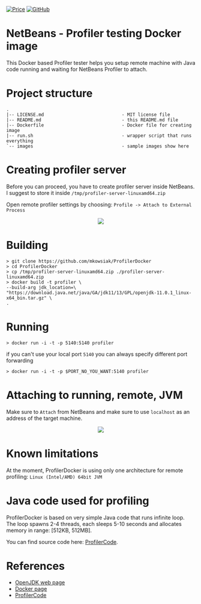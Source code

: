 [![Price](https://img.shields.io/badge/price-FREE-0098f7.svg)](https://github.com/mkowsiak/ProfilerDocker/blob/master/LICENSE.md)
[![GitHub](https://img.shields.io/github/license/mashape/apistatus.svg)](https://github.com/mkowsiak/ProfilerDocker/blob/master/LICENSE.md)
# NetBeans - Profiler testing Docker image

This Docker based Profiler tester helps you setup remote machine with Java code running and waiting for NetBeans Profiler to attach.

# Project structure

    .
    |-- LICENSE.md                             - MIT license file
    |-- README.md                              - this README.md file
    |-- Dockerfile                             - Docker file for creating image
    |-- run.sh                                 - wrapper script that runs everything
    `-- images                                 - sample images show here

# Creating profiler server

Before you can proceed, you have to create profiler server inside NetBeans. I suggest to store it inside `/tmp/profiler-server-linuxamd64.zip`

Open remote profiler settings by choosing: `Profile -> Attach to External Process`

<p align="center">
  <img src="https://github.com/mkowsiak/ProfilerDocker/blob/master/images/profiler_pack.png?raw=true">
</p>

# Building

    > git clone https://github.com/mkowsiak/ProfilerDocker
    > cd ProfilerDocker
    > cp /tmp/profiler-server-linuxamd64.zip ./profiler-server-linuxamd64.zip
    > docker build -t profiler \
    --build-arg jdk_location=\
    "https://download.java.net/java/GA/jdk11/13/GPL/openjdk-11.0.1_linux-x64_bin.tar.gz" \
    .

# Running

    > docker run -i -t -p 5140:5140 profiler

if you can't use your local port `5140` you can always specify different port forwarding

    > docker run -i -t -p $PORT_NO_YOU_WANT:5140 profiler

# Attaching to running, remote, JVM

Make sure to `Attach` from NetBeans and make sure to use `localhost` as an address of the target machine.

<p align="center">
  <img src="https://github.com/mkowsiak/ProfilerDocker/blob/master/images/netbeans_attach.png?raw=true">
</p>

# Known limitations

At the moment, ProfilerDocker is using only one architecture for remote profiling: `Linux (Intel/AMD) 64bit JVM`

# Java code used for profiling

ProfilerDocker is based on very simple Java code that runs infinite loop. The loop spawns 2-4 threads, each sleeps 5-10 seconds and allocates memory in range: [512KB, 512MB].

You can find source code here: <a href="https://github.com/mkowsiak/ProfilerCode">ProfilerCode</a>.

# References

- [OpenJDK web page](https://openjdk.java.net)
- [Docker page](https://www.docker.com)
- [ProfilerCode](https://github.com/mkowsiak/ProfilerCode)
